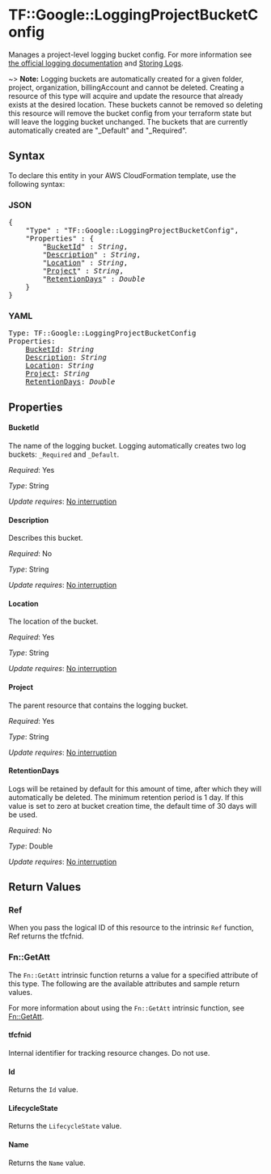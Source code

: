 # TF::Google::LoggingProjectBucketConfig

Manages a project-level logging bucket config. For more information see
[the official logging documentation](https://cloud.google.com/logging/docs/) and
[Storing Logs](https://cloud.google.com/logging/docs/storage).

~> **Note:** Logging buckets are automatically created for a given folder, project, organization, billingAccount and cannot be deleted. Creating a resource of this type will acquire and update the resource that already exists at the desired location. These buckets cannot be removed so deleting this resource will remove the bucket config from your terraform state but will leave the logging bucket unchanged. The buckets that are currently automatically created are "_Default" and "_Required".

## Syntax

To declare this entity in your AWS CloudFormation template, use the following syntax:

### JSON

<pre>
{
    "Type" : "TF::Google::LoggingProjectBucketConfig",
    "Properties" : {
        "<a href="#bucketid" title="BucketId">BucketId</a>" : <i>String</i>,
        "<a href="#description" title="Description">Description</a>" : <i>String</i>,
        "<a href="#location" title="Location">Location</a>" : <i>String</i>,
        "<a href="#project" title="Project">Project</a>" : <i>String</i>,
        "<a href="#retentiondays" title="RetentionDays">RetentionDays</a>" : <i>Double</i>
    }
}
</pre>

### YAML

<pre>
Type: TF::Google::LoggingProjectBucketConfig
Properties:
    <a href="#bucketid" title="BucketId">BucketId</a>: <i>String</i>
    <a href="#description" title="Description">Description</a>: <i>String</i>
    <a href="#location" title="Location">Location</a>: <i>String</i>
    <a href="#project" title="Project">Project</a>: <i>String</i>
    <a href="#retentiondays" title="RetentionDays">RetentionDays</a>: <i>Double</i>
</pre>

## Properties

#### BucketId

The name of the logging bucket. Logging automatically creates two log buckets: `_Required` and `_Default`.

_Required_: Yes

_Type_: String

_Update requires_: [No interruption](https://docs.aws.amazon.com/AWSCloudFormation/latest/UserGuide/using-cfn-updating-stacks-update-behaviors.html#update-no-interrupt)

#### Description

Describes this bucket.

_Required_: No

_Type_: String

_Update requires_: [No interruption](https://docs.aws.amazon.com/AWSCloudFormation/latest/UserGuide/using-cfn-updating-stacks-update-behaviors.html#update-no-interrupt)

#### Location

The location of the bucket.

_Required_: Yes

_Type_: String

_Update requires_: [No interruption](https://docs.aws.amazon.com/AWSCloudFormation/latest/UserGuide/using-cfn-updating-stacks-update-behaviors.html#update-no-interrupt)

#### Project

The parent resource that contains the logging bucket.

_Required_: Yes

_Type_: String

_Update requires_: [No interruption](https://docs.aws.amazon.com/AWSCloudFormation/latest/UserGuide/using-cfn-updating-stacks-update-behaviors.html#update-no-interrupt)

#### RetentionDays

Logs will be retained by default for this amount of time, after which they will automatically be deleted. The minimum retention period is 1 day. If this value is set to zero at bucket creation time, the default time of 30 days will be used.

_Required_: No

_Type_: Double

_Update requires_: [No interruption](https://docs.aws.amazon.com/AWSCloudFormation/latest/UserGuide/using-cfn-updating-stacks-update-behaviors.html#update-no-interrupt)

## Return Values

### Ref

When you pass the logical ID of this resource to the intrinsic `Ref` function, Ref returns the tfcfnid.

### Fn::GetAtt

The `Fn::GetAtt` intrinsic function returns a value for a specified attribute of this type. The following are the available attributes and sample return values.

For more information about using the `Fn::GetAtt` intrinsic function, see [Fn::GetAtt](https://docs.aws.amazon.com/AWSCloudFormation/latest/UserGuide/intrinsic-function-reference-getatt.html).

#### tfcfnid

Internal identifier for tracking resource changes. Do not use.

#### Id

Returns the <code>Id</code> value.

#### LifecycleState

Returns the <code>LifecycleState</code> value.

#### Name

Returns the <code>Name</code> value.

